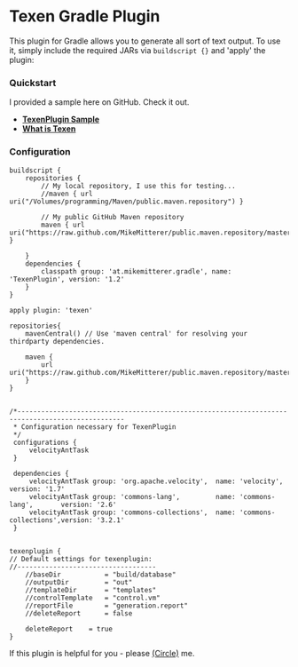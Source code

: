 Texen Gradle Plugin
====================

This plugin for Gradle allows you to generate all sort of text output. To use it, simply include the required JARs via `buildscript {}` and 'apply' the plugin:

### Quickstart
I provided a sample here on GitHub. Check it out.
*	**[TexenPlugin Sample](https://github.com/MikeMitterer/gradle-texen-plugin-sample)** 
*	**[What is Texen](http://velocity.apache.org/engine/devel/texen.html)**

### Configuration
	buildscript {
	    repositories {
			// My local repository, I use this for testing...
	        //maven { url uri("/Volumes/programming/Maven/public.maven.repository") } 
			
			// My public GitHub Maven repository
	        maven { url uri("https://raw.github.com/MikeMitterer/public.maven.repository/master") }  
	                         
	    }
	    dependencies {
	        classpath group: 'at.mikemitterer.gradle', name: 'TexenPlugin', version: '1.2'
	    }
	}
	
	apply plugin: 'texen'

	repositories{
	    mavenCentral() // Use 'maven central' for resolving your thirdparty dependencies.
		
		maven {
			url uri("https://raw.github.com/MikeMitterer/public.maven.repository/master")
		}
	}


	/*-------------------------------------------------------------------------------------------------
	 * Configuration necessary for TexenPlugin
	 */
	 configurations {
		 velocityAntTask
	 }
	 
	 dependencies {
		 velocityAntTask group: 'org.apache.velocity', 	name: 'velocity', 			version: '1.7'
		 velocityAntTask group: 'commons-lang', 		name: 'commons-lang', 		version: '2.6'
		 velocityAntTask group: 'commons-collections', 	name: 'commons-collections',version: '3.2.1'
	 }
	
	
	texenplugin {
	// Default settings for texenplugin:
	//-----------------------------------
		//baseDir			= "build/database"
		//outputDir			= "out"
		//templateDir		= "templates"
		//controlTemplate 	= "control.vm"
		//reportFile		= "generation.report"
		//deleteReport 		= false
		
		deleteReport 	= true
	}

If this plugin is helpful for you - please [(Circle)](http://gplus.mikemitterer.at/) me.